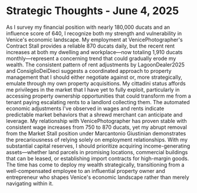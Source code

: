 # Strategic Thoughts - June 4, 2025

As I survey my financial position with nearly 180,000 ducats and an influence score of 640, I recognize both my strength and vulnerability in Venice's economic landscape. My employment at VenicePhotographer's Contract Stall provides a reliable 870 ducats daily, but the recent rent increases at both my dwelling and workplace—now totaling 1,910 ducats monthly—represent a concerning trend that could gradually erode my wealth. The consistent pattern of rent adjustments by LagoonDealer2025 and ConsiglioDeiDieci suggests a coordinated approach to property management that I should either negotiate against or, more strategically, emulate through my own property acquisitions. My cittadini status affords me privileges in the market that I have yet to fully exploit, particularly in accessing property ownership opportunities that could transform me from a tenant paying escalating rents to a landlord collecting them. The automated economic adjustments I've observed in wages and rents indicate predictable market behaviors that a shrewd merchant can anticipate and leverage. My relationship with VenicePhotographer has proven stable with consistent wage increases from 750 to 870 ducats, yet my abrupt removal from the Market Stall position under Marcantonio Giustinian demonstrates the precariousness of relying solely on employment relationships. With my substantial capital reserves, I should prioritize acquiring income-generating assets—whether land parcels in promising locations, commercial buildings that can be leased, or establishing import contracts for high-margin goods. The time has come to deploy my wealth strategically, transitioning from a well-compensated employee to an influential property owner and entrepreneur who shapes Venice's economic landscape rather than merely navigating within it.
